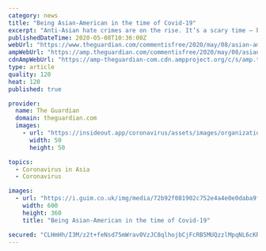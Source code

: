```yaml
---
category: news
title: "Being Asian-American in the time of Covid-19"
excerpt: "Anti-Asian hate crimes are on the rise. It’s a scary time – but we must fight for diversity"
publishedDateTime: 2020-05-08T10:36:00Z
webUrl: "https://www.theguardian.com/commentisfree/2020/may/08/asian-american-coronavirus-geoffrey-mak"
ampWebUrl: "https://amp.theguardian.com/commentisfree/2020/may/08/asian-american-coronavirus-geoffrey-mak"
cdnAmpWebUrl: "https://amp-theguardian-com.cdn.ampproject.org/c/s/amp.theguardian.com/commentisfree/2020/may/08/asian-american-coronavirus-geoffrey-mak"
type: article
quality: 120
heat: 120
published: true

provider:
  name: The Guardian
  domain: theguardian.com
  images:
    - url: "https://insideout.app/coronavirus/assets/images/organizations/theguardian.com-50x50.jpg"
      width: 50
      height: 50

topics:
  - Coronavirus in Asia
  - Coronavirus

images:
  - url: "https://i.guim.co.uk/img/media/72b92f081902c752e4a4e0e0daba9fa34f4a1ef2/0_121_3636_2182/master/3636.jpg?width=300&quality=45&auto=format&fit=max&dpr=2&s=63fce3e548d15b2a6af5e1085686d2bc"
    width: 600
    height: 360
    title: "Being Asian-American in the time of Covid-19"

secured: "CLHmHh/I3M/z2t+feNsd75mWrav0VzJC8qlhojbCjFcRB5MUQzzlMpqNL6cKRMF5Ecy1Pm6fOKbfTPflfX+xl/e2jmoh8/0e02lPtRGX2yd0UHC4mR8H+mgYs6dSDmcTMTNmzsj2j9fzqHbc3fPcRDjZQJYH23xNakJARQiLGSDEQYI4Nb+Tc7KDBt918ChBsCno9O2GVF4WetZdMudjlB/OQU0HU6ILHGetWae0JtW5/Eq//CyUbCyUsHCQymVTcM1p4B3xr5XNDOCrk8djBLCt6SiM/fYGOz9Plmk/542zaVjfDuhOmqpdc8WKsHur8mKezKkUJk51q7qxoDhjDAGib6tjZNm9FPKLeInK6+sQVXwaGw7LdXYrEFlUaz519rPkyn22QL6fw2gswXdm8i/w6XU4TTmuqEz40/oziV9BmsXYtd0PsQCRH30CNvz/KUzUQaW3JjB0j0U5G9JldqNjZ5lJLlhRFW2zQ6+Zcco=;hf+2QAaGKKSzr8CP1jMugA=="
---
```



